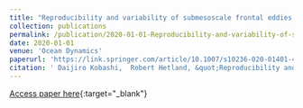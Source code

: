 ```yaml
---
title: "Reproducibility and variability of submesoscale frontal eddies on a broad, low-energy shelf of freshwater influence"
collection: publications
permalink: /publication/2020-01-01-Reproducibility-and-variability-of-submesoscale-frontal-eddies-on-a-broad-low-energy-shelf-of-freshwater-influence
date: 2020-01-01
venue: 'Ocean Dynamics'
paperurl: 'https://link.springer.com/article/10.1007/s10236-020-01401-4'
citation: ' Daijiro Kobashi,  Robert Hetland, &quot;Reproducibility and variability of submesoscale frontal eddies on a broad, low-energy shelf of freshwater influence.&quot; Ocean Dynamics, 2020.'
---
```

[Access paper here](https://link.springer.com/article/10.1007/s10236-020-01401-4){:target="_blank"}
